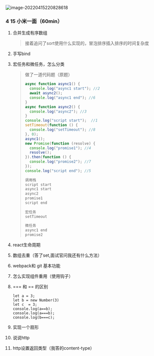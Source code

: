 ![image-20220415220828618](小米.assets/image-20220415220828618.png)

### 4 15 小米一面（60min）

1. 合并生成有序数组

   > 接着追问了sort使用什么实现的，冒泡排序插入排序的时间复杂度

2. 手写bind

3. 宏任务和微任务，怎么分类

   > 做了一道代码题（原题）
   >
   > ```js
   > async function async1() {
   >   console.log("async1 start"); //2
   >   await async2();
   >   console.log("async1 end"); //6
   > }
   > async function async2() {
   >   console.log("async2"); //3
   > }
   > console.log("script start");  //1
   > setTimeout(function () {
   >   console.log("setTimeout"); //8
   > }, 0);
   > async1();
   > new Promise(function (resolve) {
   >   console.log("promise1"); //4
   >   resolve();
   > }).then(function () {
   >   console.log("promise2"); //7
   > });
   > console.log("script end"); //5
   >  
   > 调用栈
   > script start
   > async1 start
   > async2
   > promise1
   > script end
   >  
   > 宏任务
   > setTimeout
   >  
   > 微任务
   > async1 end
   > promise2
   > ```
   >
   > 

4. react生命周期

5. 数组去重（答了set,面试官问我还有什么方法）

6. webpack和 git 基本功能

7. 怎么实现组件重用（使用钩子）

8. === 和 == 的区别

   ```
   let a = 3;
   let b = new Number(3)
   let c  = 3;
   console.log(a==b);
   console.log(a===b);
   console.log(b===c);
   ```

9. 实现一个扇形

10. 说说http
11. http设置返回类型（我答的content-type）
